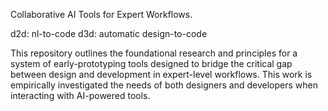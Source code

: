 Collaborative AI Tools for Expert Workflows. 

d2d: nl-to-code
d3d: automatic design-to-code

This repository outlines the foundational research and principles for a system of early-prototyping tools designed to bridge the critical gap between design and development in expert-level workflows. This work is empirically investigated the needs of both designers and developers when interacting with AI-powered tools.

